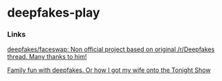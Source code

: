 # deepfakes-play

### Links

[deepfakes/faceswap: Non official project based on original /r/Deepfakes thread. Many thanks to him!](https://github.com/deepfakes/faceswap)

[Family fun with deepfakes. Or how I got my wife onto the Tonight Show](https://towardsdatascience.com/family-fun-with-deepfakes-or-how-i-got-my-wife-onto-the-tonight-show-a4454775c011)
